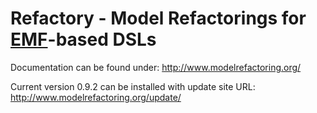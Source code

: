 # Refactory - Model Refactorings for [EMF](https://eclipse.org/modeling/emf/)-based DSLs

Documentation can be found under: http://www.modelrefactoring.org/

Current version 0.9.2 can be installed with update site URL: http://www.modelrefactoring.org/update/
